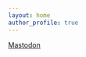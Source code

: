 ```yaml
---
layout: home
author_profile: true
---
```

<a rel="me" href="https://mastodon.social/@dcchambers">Mastodon</a>
